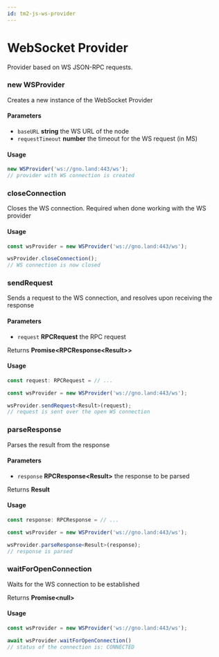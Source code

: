 ```yaml
---
id: tm2-js-ws-provider
---
```


# WebSocket Provider

Provider based on WS JSON-RPC requests.

### new WSProvider

Creates a new instance of the WebSocket Provider

#### Parameters

* `baseURL` **string** the WS URL of the node
* `requestTimeout` **number** the timeout for the WS request (in MS)

#### Usage

```ts
new WSProvider('ws://gno.land:443/ws');
// provider with WS connection is created
```

### closeConnection

Closes the WS connection. Required when done working
with the WS provider

#### Usage

```ts
const wsProvider = new WSProvider('ws://gno.land:443/ws');

wsProvider.closeConnection();
// WS connection is now closed
```

### sendRequest

Sends a request to the WS connection, and resolves
upon receiving the response

#### Parameters

* `request` **RPCRequest** the RPC request

Returns **Promise<RPCResponse<Result\>>**

#### Usage

```ts
const request: RPCRequest = // ...

const wsProvider = new WSProvider('ws://gno.land:443/ws');

wsProvider.sendRequest<Result>(request);
// request is sent over the open WS connection
```

### parseResponse

Parses the result from the response

#### Parameters

* `response` **RPCResponse<Result\>** the response to be parsed

Returns **Result**

#### Usage

```ts
const response: RPCResponse = // ...

const wsProvider = new WSProvider('ws://gno.land:443/ws');

wsProvider.parseResponse<Result>(response);
// response is parsed
```

### waitForOpenConnection

Waits for the WS connection to be established

Returns **Promise<null\>**

#### Usage

```ts
const wsProvider = new WSProvider('ws://gno.land:443/ws');

await wsProvider.waitForOpenConnection()
// status of the connection is: CONNECTED
```
